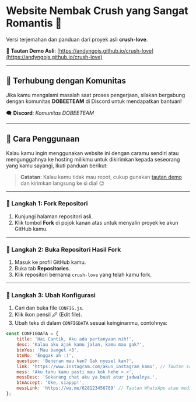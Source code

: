 # Website Nembak Crush yang Sangat Romantis 💖

Versi terjemahan dan panduan dari proyek asli **crush-love**.

🔗 **Tautan Demo Asli**: [https://andyngojs.github.io/crush-love](https://andyngojs.github.io/crush-love)

---

## 🎯 Terhubung dengan Komunitas

Jika kamu mengalami masalah saat proses pengerjaan, silakan bergabung dengan komunitas **DOBEETEAM** di Discord untuk mendapatkan bantuan!

🗨️ **Discord**: *Komunitas DOBEETEAM*

---

## 📌 Cara Penggunaan

Kalau kamu ingin menggunakan website ini dengan caramu sendiri atau mengunggahnya ke hosting milikmu untuk dikirimkan kepada seseorang yang kamu sayangi, ikuti panduan berikut:

> **Catatan**: Kalau kamu tidak mau repot, cukup gunakan [tautan demo](https://andyngojs.github.io/crush-love) dan kirimkan langsung ke si dia! 😉

---

### 🔧 Langkah 1: Fork Repositori

1. Kunjungi halaman repositori asli.
2. Klik tombol **Fork** di pojok kanan atas untuk menyalin proyek ke akun GitHub kamu.

---

### 📂 Langkah 2: Buka Repositori Hasil Fork

1. Masuk ke profil GitHub kamu.
2. Buka tab **Repositories**.
3. Klik repositori bernama `crush-love` yang telah kamu fork.

---

### 📝 Langkah 3: Ubah Konfigurasi

1. Cari dan buka file `CONFIG.js`.
2. Klik ikon pensil 🖉 (Edit file).
3. Ubah teks di dalam `CONFIGDATA` sesuai keinginanmu, contohnya:

```js
const CONFIGDATA = {
    title: 'Hai Cantik, Aku ada pertanyaan nih!',
    desc: 'Kalau aku ajak kamu jalan, kamu mau gak?',
    btnYes: 'Mau banget <3',
    btnNo: 'Enggak ah :(',
    question: 'Beneran mau kan? Gak nyesel kan?',
    link: 'https://www.instagram.com/akun_instagram_kamu', // Tautan saat tombol "Ya" diklik
    mess: 'Aku tahu kamu pasti mau kok hehe >.<',
    messDesc: 'Sekarang chat aku ya buat atur jadwalnya.',
    btnAccept: 'Oke, siappp!',
    messLink: 'https://wa.me/628123456789' // Tautan WhatsApp atau media sosial lain
};
